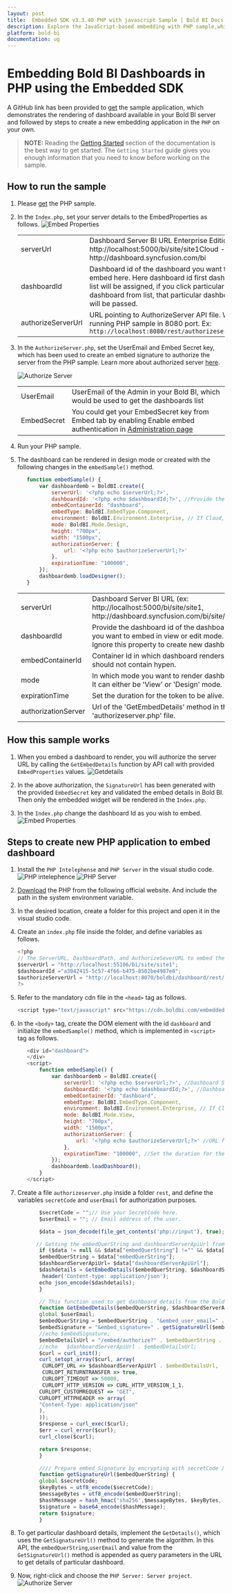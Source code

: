 ```yaml
---
layout: post
title:  Embedded SDK v3.3.40 PHP with javascript Sample | Bold BI Docs
description: Explore the JavaScript-based embedding with PHP sample,which has been supported by Bold BI since v3.3.40.
platform: bold-bi
documentation: ug
---
```


# Embedding Bold BI Dashboards in PHP using the Embedded SDK

A GitHub link has been provided to [get](https://github.com/boldbi/php-sample) the sample application, which demonstrates the rendering of dashboard available in your Bold BI server and followed by steps to create a new embedding application in the `PHP` on your own.

> **NOTE:** Reading the [Getting Started](/embedded-bi/javascript-based/getting-started/) section of the documentation is the best way to get started. The `Getting Started` guide gives you enough information that you need to know before working on the sample. 

## How to run the sample

1. Please [get](https://github.com/boldbi/php-sample) the PHP sample.    

2. In the `Index.php`, set your server details to the EmbedProperties as follows.
    ![Embed Properties](/static/assets/embedded/javascript/sample/images/php-props.png#max-width=95%)
        
    <meta charset="utf-8"/>
    <table>
    <tbody>
    <tr>
    <td align="left">serverUrl</td>
    <td align="left">Dashboard Server BI URL Enterprise Edition- http://localhost:5000/bi/site/site1Cloud -http://dashboard.syncfusion.com/bi
    </td>
    </tr>
    <td align="left">dashboardId</td>
    <td align="left">Dashboard id of the dashboard you want to embed here. Here dashboard id first dashboard in list will be assigned, if you click particular dashboard from list, that particular dashboard id will be passed.</td>
    </td>
    </tr>
    <tr>
    <td align="left">authorizeServerUrl</td>
    <td align="left">URL pointing to AuthorizeServer API file. We have running PHP sample in 8080 port.
    Ex: <code> http://localhost:8080/rest/authorizeserver.php</code>
    </td>
    </tr>
    </tbody>
    </table>

3. In the `AuthorizeServer.php`, set the UserEmail and Embed Secret key, which has been used to create an embed signature to authorize the server from the PHP sample. Learn more about authorized server [here](https://help.syncfusion.com/bold-bi/embedded-bi/javascript/authorize-server).

    ![Authorize Server](/static/assets/embedded/javascript/sample/images/authorize-server-php.png#max-width=80%)
    <meta charset="utf-8"/>
    <table>
    <tbody>
    <tr>
        <td align="left">UserEmail</td>
        <td align="left">UserEmail of the Admin in your Bold BI, which would be used to get the dashboards list</td>
    </tr>
    <tr>
        <td align="left">EmbedSecret</td>
        <td align="left">You could get your EmbedSecret key from Embed tab by enabling Enable embed authentication in <a href='https://help.boldbi.com/embedded-bi/site-administration/embed-settings/'>Administration page </a></td>
    </tr>
    </tbody>
    </table>

4. Run your PHP sample.

5. The dashboard can be rendered in design mode or created with the following changes in the `embedSample()` method.

     ```js
        function embedSample() {
            var dashboardemb = BoldBI.create({
                serverUrl: '<?php echo $serverUrl;?>',
                dashboardId: '<?php echo $dashboardId;?>', //Provide the item id to render it in the design mode and create a dashboard to remove this property.
                embedContainerId: "dashboard",
                embedType: BoldBI.EmbedType.Component,
                environment: BoldBI.Environment.Enterprise, // If Cloud, you should use BoldBI.Environment.Cloud
                mode: BoldBI.Mode.Design,
                height: "700px",
                width: "1500px",
                authorizationServer: {
                    url: '<?php echo $authorizeServerUrl;?>'
                },
                expirationTime: "100000",
            });
            dashboardemb.loadDesigner();
        }
     ```

    <meta charset="utf-8"/>
    <table>
    <tbody>
    <tr>
    <td align="left">serverUrl</td>
    <td align="left">Dashboard Server BI URL (ex: http://localhost:5000/bi/site/site1, http://dashboard.syncfusion.com/bi/site/site1)</td>
    </tr>
    <tr>
    <td align="left">dashboardId</td>
    <td align="left">Provide the dashboard id of the dashboard you want to embed in view or edit mode. Ignore this property to create new dashboard.</td>
    </tr>
    <tr>
    <td align="left">embedContainerId</td>
    <td align="left">Container Id in which dashboard renders.It should not contain hypen.</td>
    </tr>
    <tr>
    <td align="left">mode</td>
    <td align="left">In which mode you want to render dashboard. It can either be 'View' or 'Design' mode. </td>
    </tr>
    <tr>
    <td align="left">expirationTime</td>
    <td align="left">Set the duration for the token to be alive.</td>
    </tr>
    <tr>
    <td align="left">authorizationServer</td>
    <td align="left">Url of the 'GetEmbedDetails' method in the 'authorizeserver.php' file.</td>
    </tr>
    </tbody>
    </table>

## How this sample works
 1. When you embed a dashboard to render, you will authorize the server URL by calling the `GetEmbedDetails` function by API call with provided `EmbedProperties` values. 
    ![Getdetails](/static/assets/embedded/javascript/sample/images/embeddetails-php.png#max-width=80%)

 2. In the above authorization, the `SignatureUrl` has been generated with the provided `EmbedSecret` key and validated the embed details in Bold BI. Then only the embedded widget will be rendered in the `Index.php`.

 3. In the `Index.php` change the dashboard Id as you wish to embed. 
    ![Embed Properties](/static/assets/embedded/javascript/sample/images/php-props.png#max-width=95%)
    
## Steps to create new PHP application to embed dashboard
 1. Install the `PHP Intelephense` and `PHP Server` in the visual studio code.
    ![PHP intelephence](/static/assets/embedded/javascript/sample/images/php_install.png#max-width=60%)
    ![PHP Server](/static/assets/embedded/javascript/sample/images/php_server.png#max-width=60%)
 
 2. [Download](https://windows.php.net/download/) the PHP from the following official website. And include the path in the system environment variable.

 3. In the desired location, create a folder for this project and open it in the visual studio code.

 4. Create an `index.php` file inside the folder, and define variables as follows.

     ```js
     <?php
    // The ServerURL, DashboardPath, and AuthorizeSeverURL to embed the widget.
    $serverUrl = "http://localhost:55106/bi/site/site1";
    $dashboardId ="a3042415-5c57-4f66-b475-8502be4987e8";
    $authorizeServerUrl = "http://localhost:8070/boldbi/dashboard/rest/authorizeserver.php";
    ?>
     ```

 5. Refer to the mandatory cdn file in the `<head>` tag as follows.
     ```js
    <script type="text/javascript" src="https://cdn.boldbi.com/embedded-sdk/v6.4.6/boldbi-embed.js"></script>
     ```

 6. In the `<body>` tag, create the DOM element with the id `dashboard` and initialize the `embedSample()` method, which is implemented in `<script>` tag as follows.

     ```js
        <div id="dashboard">
        </div>
        <script>
            function embedSample() {
                var dashboardemb = BoldBI.create({
                    serverUrl: '<?php echo $serverUrl;?>', //Dashboard Server BI URL (ex: http://localhost:5000/bi/site/site1, http://demo.boldbi.com/bi/site/site1)
                    dashboardId: '<?php echo $dashboardId;?>', //Dashboard id of the dashboard you want to embed here.
                    embedContainerId: "dashboard",
                    embedType: BoldBI.EmbedType.Component,
                    environment: BoldBI.Environment.Enterprise, // If Cloud, you should use BoldBI.Environment.Cloud
                    mode: BoldBI.Mode.View,
                    height: "700px",
                    width: "1500px",
                    authorizationServer: {
                        url: '<?php echo $authorizeServerUrl;?>' //URL from which particular dashboard details is obtained from server.
                    },
                    expirationTime: "100000", //Set the duration for the token to be alive.
                });
                dashboardemb.loadDashboard();
            }
        </script>
     ```
    
 7. Create a file `authorizeserver.php` inside a folder `rest`, and define the variables `secretCode` and `userEmail` for authorization purposes.

     ```js
            $secretCode = "";// Use your SecretCode here.
            $userEmail = ""; // Email address of the user.

            $data = json_decode(file_get_contents('php://input'), true);

           // Getting the embedQuerString and dashboardServerApiUrl from the BoldBI wrapper
            if ($data != null && $data["embedQuerString"] !="" && $data["dashboardServerApiUrl"]!="") {
            $embedQuerString = $data["embedQuerString"];
            $dashboardServerApiUrl= $data["dashboardServerApiUrl"];
            $dashdetails = GetEmbedDetails($embedQuerString, $dashboardServerApiUrl);
             header('Content-type: application/json');
            echo json_encode($dashdetails);
            }
 
            // This function used to get dashboard details from the Bold BI Server. 
            function GetEmbedDetails($embedQuerString, $dashboardServerApiUrl){
            global $userEmail;
            $embedQuerString = $embedQuerString . "&embed_user_email=" . $userEmail. "&embed_datasource_filter=[{&&StoreName=Trousers','Jackets}]";
            $embedSignature = "&embed_signature=" . getSignatureUrl($embedQuerString);
            //echo $embedSignature;
            $embedDetailsUrl = "/embed/authorize?" . $embedQuerString . $embedSignature;
	        //echo   $dashboardServerApiUrl . $embedDetailsUrl;
            $curl = curl_init();
            curl_setopt_array($curl, array(
             CURLOPT_URL => $dashboardServerApiUrl . $embedDetailsUrl,
             CURLOPT_RETURNTRANSFER => true,
             CURLOPT_TIMEOUT => 50000,
             CURLOPT_HTTP_VERSION => CURL_HTTP_VERSION_1_1,
            CURLOPT_CUSTOMREQUEST => "GET",
            CURLOPT_HTTPHEADER => array(
            "Content-Type: application/json"
            ),
            ));
            $response = curl_exec($curl);
            $err = curl_error($curl);
            curl_close($curl);

            return $response;
            }

            //// Prepare embed_Signature by encrypting with secretCode ////
            function getSignatureUrl($embedQuerString) {
            global $secretCode; 
            $keyBytes = utf8_encode($secretCode);            
            $messageBytes = utf8_encode($embedQuerString);
            $hashMessage = hash_hmac('sha256',$messageBytes, $keyBytes, true);
            $signature = base64_encode($hashMessage);
            return $signature;
            }
     ```

 8. To get particular dashboard details, implement the `GetDetails()`, which uses the `GetSignatureUrl()` method to generate the algorithm. In this API, the `embedQuerString`,`userEmail` and value from the  `GetSignatureUrl()` method is appended as query parameters in the URL to get details of particular dashboard.

 9. Now, right-click and choose the `PHP Server: Server project`.
    ![Authorize Server](/static/assets/embedded/javascript/sample/images/php_run.png#max-width=30%)